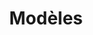 ---
title: Modèles
permalink: /diagrammes-de-classes/#modèles
nav_order: 8
parent: Diagrammes de classes
---